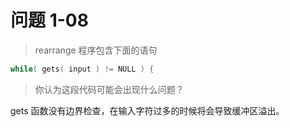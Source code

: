 # 问题 1-08

> rearrange 程序包含下面的语句

```c
while( gets( input ) != NULL ) {
```

> 你认为这段代码可能会出现什么问题？

gets 函数没有边界检查，在输入字符过多的时候将会导致缓冲区溢出。